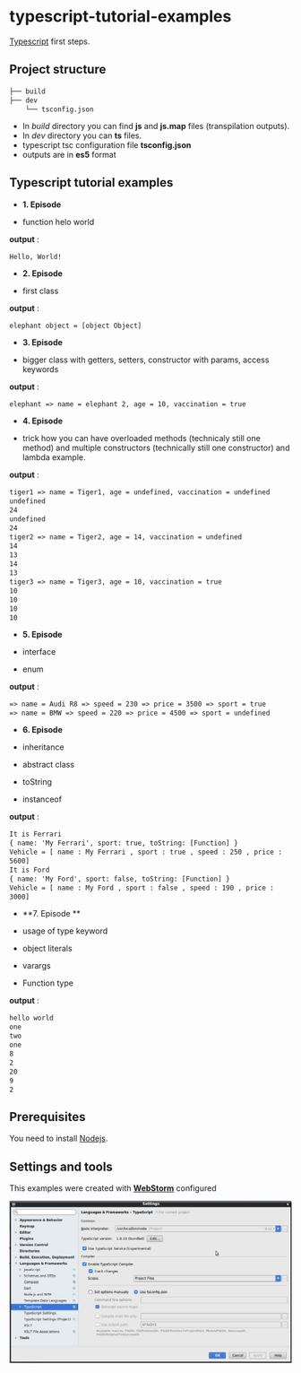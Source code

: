 # typescript-tutorial-examples
[Typescript](https://www.typescriptlang.org/) first steps.


## Project structure

```shell
├── build
├── dev
    └── tsconfig.json
```

 - In *build* directory you can find **js** and **js.map** files (transpilation outputs).
 - In *dev* directory you can **ts** files.
 - typescript tsc configuration file **tsconfig.json**
 - outputs are in **es5** format


## Typescript tutorial examples


- **1. Episode**

- function helo world

 **output** :
 ```shell
 Hello, World!
  ```

- **2. Episode**

- first class

 **output** :
 ```shell
 elephant object = [object Object]
 ```

- **3. Episode**

- bigger class with getters, setters, constructor with params, access keywords

**output** :
```shell
elephant => name = elephant 2, age = 10, vaccination = true
```

- **4. Episode**

- trick how you can have  overloaded methods (technicaly still one method)
 and multiple constructors (technically still one constructor) and lambda example.


 **output** :
 ```shell
 tiger1 => name = Tiger1, age = undefined, vaccination = undefined
 undefined
 24
 undefined
 24
 tiger2 => name = Tiger2, age = 14, vaccination = undefined
 14
 13
 14
 13
 tiger3 => name = Tiger3, age = 10, vaccination = true
 10
 10
 10
 10
 ```

- **5. Episode**

- interface
- enum

 **output** :
 ```shell
=> name = Audi R8 => speed = 230 => price = 3500 => sport = true
=> name = BMW => speed = 220 => price = 4500 => sport = undefined
 ```

- **6. Episode**

- inheritance
- abstract class
- toString
- instanceof

 **output** :
  ```shell
It is Ferrari
{ name: 'My Ferrari', sport: true, toString: [Function] }
Vehicle = [ name : My Ferrari , sport : true , speed : 250 , price : 5600]
It is Ford
{ name: 'My Ford', sport: false, toString: [Function] }
Vehicle = [ name : My Ford , sport : false , speed : 190 , price : 3000]
 ```


 - **7. Episode **

 - usage of type keyword
 - object literals
 - varargs
 - Function type


  **output** :
   ```shell
 hello world
 one
 two
 one
 8
 2
 20
 9
 2
  ```



## Prerequisites

You need to install [Nodejs](https://nodejs.org/en/).

## Settings and tools

This examples were created with **[WebStorm](https://www.jetbrains.com/webstorm/specials/webstorm/webstorm.html?&gclid=CjwKEAjw5vu8BRC8rIGNrqbPuSESJADG8RV0Ml3J3e3xU12pKWb4P5xKluRQSY84nEX4TmHnllvBshoC4vHw_wcB&gclsrc=aw.ds.ds&dclid=CL6Mk8T2oM4CFYSNGwodfr4Pkw)** configured

![1](https://github.com/peterszatmary/just-like-that/blob/master/imgs/typescript-tutorial-examples/webstorm-typescript-settings.png)





